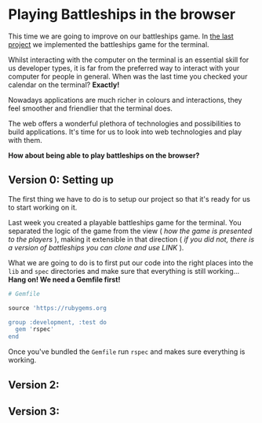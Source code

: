 # Playing Battleships in the browser

This time we are going to improve on our battleships game. 
In [the last project](https://github.com/makersacademy/course/blob/master/battle_ships.md) 
we implemented the battleships game for the terminal. 

Whilst interacting with the computer on the terminal is an essential skill 
for us developer types, it is far from the preferred way to interact with 
your computer for people in general. When was the last time you checked your calendar on the terminal? **Exactly!**

Nowadays applications are much richer in colours and interactions, they feel 
smoother and friendlier that the terminal does.

The web offers a wonderful plethora of technologies and possibilities to 
build applications. It's time for us to look into web technologies and play 
with them.

**How about being able to  play battleships on the browser?**

## Version 0: Setting up

The first thing we have to do is to setup our project so that it's ready for us to start working on it.

Last week you created a playable battleships game for the terminal. You separated the logic of the game from the view ( _how the game is presented to the players_ ), making it extensible in that direction ( _if you did not, there is a version of battleships you can clone and use LINK_ ).

What we are going to do is to first put our code into the right places into the ``lib`` and ``spec`` directories and make sure that everything is still working... **Hang on! We need a Gemfile first!**

````ruby
# Gemfile

source 'https://rubygems.org

group :development, :test do
  gem 'rspec'
end
````

Once you've bundled the `Gemfile` run `rspec` and makes sure everything is working.

## Version 2:

## Version 3: 
